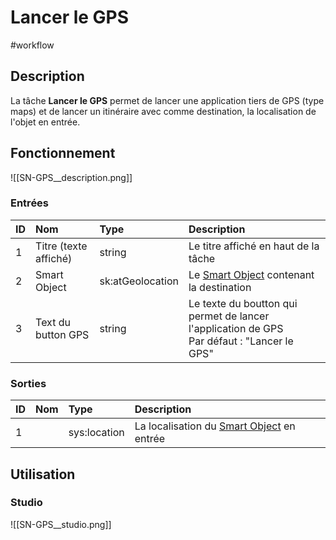 # Lancer le GPS

#workflow

## Description

La tâche **Lancer le GPS** permet de lancer une application tiers de GPS (type maps) et de lancer un itinéraire avec comme destination, la localisation de l'objet en entrée.



## Fonctionnement

![[SN-GPS__description.png]]

### Entrées

| ID | Nom | Type | Description |
|:-|:-|:-|:-|
| 1 | Titre (texte affiché) | string | Le titre affiché en haut de la tâche |
| 2 | Smart Object | sk:atGeolocation | Le [Smart Object](Glossaire.md#Smart%20Object) contenant la destination |
| 3 | Text du button GPS | string | Le texte du boutton qui permet de lancer l'application de GPS<br /> Par défaut : "Lancer le GPS" |

### Sorties

| ID | Nom | Type | Description |
|:-|:-|:-|:-|
| 1 |  | sys:location | La localisation du [Smart Object](Glossaire.md#Smart%20Object) en entrée |

## Utilisation

### Studio

![[SN-GPS__studio.png]]


